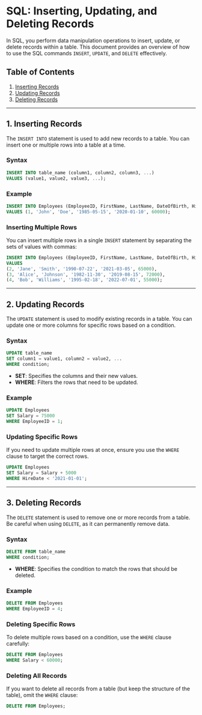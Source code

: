 # SQL: Inserting, Updating, and Deleting Records

In SQL, you perform data manipulation operations to insert, update, or delete records within a table. This document provides an overview of how to use the SQL commands `INSERT`, `UPDATE`, and `DELETE` effectively.

## Table of Contents

1. [Inserting Records](#1-inserting-records)
2. [Updating Records](#2-updating-records)
3. [Deleting Records](#3-deleting-records)

---

## 1. Inserting Records

The `INSERT INTO` statement is used to add new records to a table. You can insert one or multiple rows into a table at a time.

### Syntax

```sql
INSERT INTO table_name (column1, column2, column3, ...)
VALUES (value1, value2, value3, ...);
```

### Example

```sql
INSERT INTO Employees (EmployeeID, FirstName, LastName, DateOfBirth, HireDate, Salary)
VALUES (1, 'John', 'Doe', '1985-05-15', '2020-01-10', 60000);
```

### Inserting Multiple Rows

You can insert multiple rows in a single `INSERT` statement by separating the sets of values with commas:

```sql
INSERT INTO Employees (EmployeeID, FirstName, LastName, DateOfBirth, HireDate, Salary)
VALUES
(2, 'Jane', 'Smith', '1990-07-22', '2021-03-05', 65000),
(3, 'Alice', 'Johnson', '1982-11-30', '2019-08-15', 72000),
(4, 'Bob', 'Williams', '1995-02-18', '2022-07-01', 55000);
```

---

## 2. Updating Records

The `UPDATE` statement is used to modify existing records in a table. You can update one or more columns for specific rows based on a condition.

### Syntax

```sql
UPDATE table_name
SET column1 = value1, column2 = value2, ...
WHERE condition;
```

-   **SET**: Specifies the columns and their new values.
-   **WHERE**: Filters the rows that need to be updated.

### Example

```sql
UPDATE Employees
SET Salary = 75000
WHERE EmployeeID = 1;
```

### Updating Specific Rows

If you need to update multiple rows at once, ensure you use the `WHERE` clause to target the correct rows.

```sql
UPDATE Employees
SET Salary = Salary + 5000
WHERE HireDate < '2021-01-01';
```

---

## 3. Deleting Records

The `DELETE` statement is used to remove one or more records from a table. Be careful when using `DELETE`, as it can permanently remove data.

### Syntax

```sql
DELETE FROM table_name
WHERE condition;
```

-   **WHERE**: Specifies the condition to match the rows that should be deleted.

### Example

```sql
DELETE FROM Employees
WHERE EmployeeID = 4;
```

### Deleting Specific Rows

To delete multiple rows based on a condition, use the `WHERE` clause carefully:

```sql
DELETE FROM Employees
WHERE Salary < 60000;
```

### Deleting All Records

If you want to delete all records from a table (but keep the structure of the table), omit the `WHERE` clause:

```sql
DELETE FROM Employees;
```
